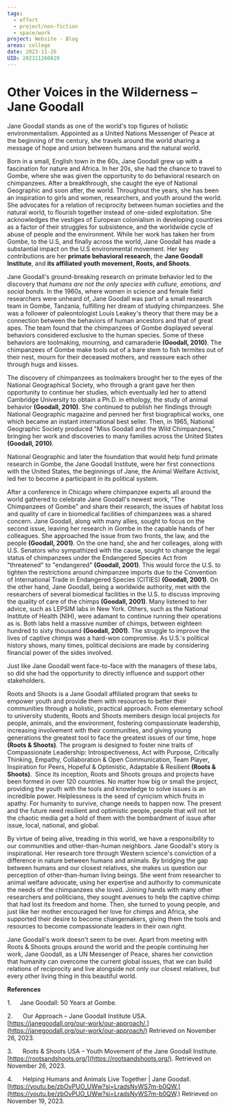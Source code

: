 ```yaml
---
tags:
  - effort
  - project/non-fiction
  - space/work
project: Website - Blog
areas: college
date: 2023-11-26
UID: 202311260829
---
```


# Other Voices in the Wilderness – Jane Goodall

Jane Goodall stands as one of the world's top figures of holistic environmentalism. Appointed as a United Nations Messenger of Peace at the beginning of the century, she travels around the world sharing a message of hope and union between humans and the natural world.

Born in a small, English town in the 60s, Jane Goodall grew up with a fascination for nature and Africa. In her 20s, she had the chance to travel to Gombe, where she was given the opportunity to do behavioral research on chimpanzees. After a breakthrough, she caught the eye of National Geographic and soon after, the world. Throughout the years, she has been an inspiration to girls and women, researchers, and youth around the world. She advocates for a relation of reciprocity between human societies and the natural world, to flourish together instead of one-sided exploitation. She acknowledges the vestiges of European colonialism in developing countries as a factor of their struggles for subsistence, and the worldwide cycle of abuse of people and the environment. While her work has taken her from Gombe, to the U.S, and finally across the world, Jane Goodall has made a substantial impact on the U.S environmental movement. Her key contributions are her **primate behavioral research**, the **Jane Goodall Institute**, and **its affiliated youth movement, Roots, and Shoots**.

Jane Goodall's ground-breaking research on primate behavior led to the discovery that _humans are not the only species with culture, emotions, and social bonds._ In the 1960s, where women in science and female field researchers were unheard of, Jane Goodall was part of a small research team in Gombe, Tanzania, fulfilling her dream of studying chimpanzees. She was a follower of paleontologist Louis Leakey's theory that there may be a connection between the behaviors of human ancestors and that of great apes. The team found that the chimpanzees of Gombe displayed several behaviors considered exclusive to the human species. Some of these behaviors are toolmaking, mourning, and camaraderie **(Goodall, 2010)**. The chimpanzees of Gombe make tools out of a bare stem to fish termites out of their nest, mourn for their deceased mothers, and reassure each other through hugs and kisses.

The discovery of chimpanzees as toolmakers brought her to the eyes of the National Geographical Society, who through a grant gave her then opportunity to continue her studies, which eventually led her to attend Cambridge University to obtain a Ph.D. in ethology, the study of animal behavior **(Goodall, 2010)**. She continued to publish her findings through National Geographic magazine and penned her first biographical works, one which became an instant international best seller. Then, in 1965, National Geographic Society produced "Miss Goodall and the Wild Chimpanzees," bringing her work and discoveries to many families across the United States **(Goodall, 2010)**.

National Geographic and later the foundation that would help fund primate research in Gombe, the Jane Goodall Institute, were her first connections with the United States, the beginnings of Jane, the Animal Welfare Activist, led her to become a participant in its political system.

After a conference in Chicago where chimpanzee experts all around the world gathered to celebrate Jane Goodall's newest work, "The Chimpanzees of Gombe" and share their research, the issues of habitat loss and quality of care in biomedical facilities of chimpanzees was a shared concern. Jane Goodall, along with many allies, sought to focus on the second issue, leaving her research in Gombe in the capable hands of her colleagues. She approached the issue from two fronts, the law, and the people **(Goodall, 2001)**. On the one hand, she and her colleages, along with U.S. Senators who sympathized with the cause, sought to change the legal status of chimpanzees under the Endangered Species Act from "threatened" to "endangered" **(Goodall, 2001)**. This would force the U.S. to tighten the restrictions around chimpanzee imports due to the Convention of International Trade in Endangered Species (CITIES) **(Goodall, 2001)**. On the other hand, Jane Goodall, being a worldwide authority, met with the researchers of several biomedical facilities in the U.S. to discuss improving the quality of care of the chimps **(Goodall, 2001)**. Many listened to her advice, such as LEPSIM labs in New York. Others, such as the National Institute of Health (NIH), were adamant to continue running their operations as is. Both labs held a massive number of chimps, between eighteen hundred to sixty thousand **(Goodall, 2001)**. The struggle to improve the lives of captive chimps was a hard-won compromise. As U.S.'s political history shows, many times, political decisions are made by considering financial power of the sides involved.

Just like Jane Goodall went face-to-face with the managers of these labs, so did she had the opportunity to directly influence and support other stakeholders.

Roots and Shoots is a Jane Goodall affiliated program that seeks to empower youth and provide them with resources to better their communities through a holistic, practical approach. From elementary school to university students, Roots and Shoots members design local projects for people, animals, and the environment, fostering compassionate leadership, increasing involvement with their communities, and giving young generations the greatest tool to face the greatest issues of our time, hope **(Roots & Shoots)**. The program is designed to foster nine traits of Compassionate Leadership: Introspectiveness, Act with Purpose, Critically Thinking, Empathy, Collaboration & Open Communication, Team Player, Inspiration for Peers, Hopeful & Optimistic, Adaptable & Resilient **(Roots & Shoots)**.  Since its inception, Roots and Shoots groups and projects have been formed in over 120 countries. No matter how big or small the project, providing the youth with the tools and knowledge to solve issues is an incredible power. Helplessness is the seed of cynicism which fruits in apathy. For humanity to survive, change needs to happen now. The present and the future need resilient and optimistic people, people that will not let the chaotic media get a hold of them with the bombardment of issue after issue, local, national, and global.

By virtue of being alive, treading in this world, we have a responsibility to our communities and other-than-human neighbors. Jane Goodall's story is inspirational. Her research tore through Western science's conviction of a difference in nature between humans and animals. By bridging the gap between humans and our closest relatives, she makes us question our perception of other-than-human living beings. She went from researcher to animal welfare advocate, using her expertise and authority to communicate the needs of the chimpanzees she loved. Joining hands with many other researchers and politicians, they sought avenues to help the captive chimp that had lost its freedom and home. Then, she turned to young people, and just like her mother encouraged her love for chimps and Africa, she supported their desire to become changemakers, giving them the tools and resources to become compassionate leaders in their own right.

Jane Goodall's work doesn't seem to be over. Apart from meeting with Roots & Shoots groups around the world and the people continuing her work, Jane Goodall, as a UN Messenger of Peace, shares her conviction that humanity can overcome the current global issues, that we can build relations of reciprocity and live alongside not only our closest relatives, but every other living thing in this beautiful world.

  

**References**

1.     Jane Goodall: 50 Years at Gombe.

2.      Our Approach – Jane Goodall Institute USA. [https://janegoodall.org/our-work/our-approach/.](https://janegoodall.org/our-work/our-approach/) Retrieved on November 26, 2023.

3.      Roots & Shoots USA – Youth Movement of the Jane Goodall Institute. [https://rootsandshoots.org/](https://rootsandshoots.org/). Retrieved on November 26, 2023.

4.      Helping Humans and Animals Live Together | Jane Goodall. [https://youtu.be/zbOvPUO_UWw?si=LradsNyWS7m-b0QW.](https://youtu.be/zbOvPUO_UWw?si=LradsNyWS7m-b0QW.) Retrieved on November 19, 2023.

